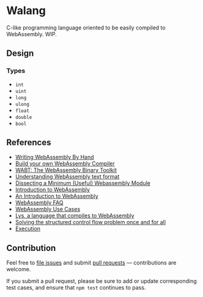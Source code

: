 # Walang

C-like programming language oriented to be easily
compiled to WebAssembly. WIP.

## Design

### Types

- `int`
- `uint`
- `long`
- `ulong`
- `float`
- `double`
- `bool`

## References

- [Writing WebAssembly By Hand](https://blog.scottlogic.com/2018/04/26/webassembly-by-hand.html)
- [Build your own WebAssembly Compiler](https://blog.scottlogic.com/2019/05/17/webassembly-compiler.html)
- [WABT: The WebAssembly Binary Toolkit](https://github.com/WebAssembly/wabt)
- [Understanding WebAssembly text format](https://developer.mozilla.org/en-US/docs/WebAssembly/Understanding_the_text_format)
- [Dissecting a Minimum (Useful) Webassembly Module](https://webassemblycode.com/dissecting-minimum-useful-webassembly-module/)
- [Introduction to WebAssembly](https://rsms.me/wasm-intro)
- [An Introduction to WebAssembly](https://blog.dovico.com/an-introduction-to-webassembly-f9ece078203)
- [WebAssembly FAQ](https://github.com/WebAssembly/design/blob/master/FAQ.md)
- [WebAssembly Use Cases](https://github.com/WebAssembly/design/blob/master/UseCases.md)
- [Lys, a language that compiles to WebAssembly](https://lys-lang.dev/)
- [Solving the structured control flow problem once and for all](https://medium.com/leaningtech/solving-the-structured-control-flow-problem-once-and-for-all-5123117b1ee2)
- [Execution](http://webassembly.github.io/spec/core/exec/index.html)

## Contribution

Feel free to [file issues](https://github.com/ajlopez/walang) and submit
[pull requests](https://github.com/ajlopez/walang/pulls) — contributions are
welcome.

If you submit a pull request, please be sure to add or update corresponding
test cases, and ensure that `npm test` continues to pass.

